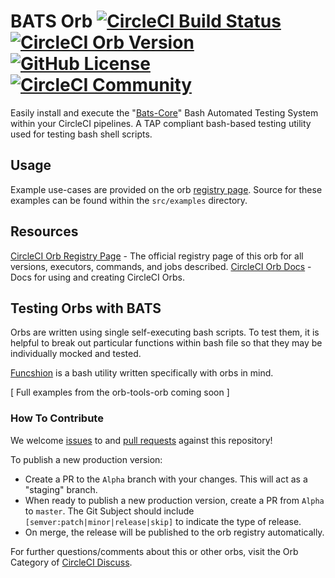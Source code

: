 # BATS Orb [![CircleCI Build Status](https://circleci.com/gh/CircleCI-Public/BATS-orb.svg?style=shield "CircleCI Build Status")](https://circleci.com/gh/CircleCI-Public/BATS-orb) [![CircleCI Orb Version](https://img.shields.io/badge/endpoint.svg?url=https://badges.circleci.io/orb/circleci/bats)](https://circleci.com/orbs/registry/orb/circleci/bats) [![GitHub License](https://img.shields.io/badge/license-MIT-lightgrey.svg)](https://raw.githubusercontent.com/CircleCI-Public/BATS-orb/master/LICENSE) [![CircleCI Community](https://img.shields.io/badge/community-CircleCI%20Discuss-343434.svg)](https://discuss.circleci.com/c/ecosystem/orbs)

Easily install and execute the "[Bats-Core](https://github.com/bats-core/bats-core)" Bash Automated Testing System within your CircleCI pipelines. A TAP compliant bash-based testing utility used for testing bash shell scripts.

## Usage

Example use-cases are provided on the orb [registry page](https://circleci.com/orbs/registry/orb/circleci/bats#usage-examples). Source for these examples can be found within the `src/examples` directory.

## Resources

[CircleCI Orb Registry Page](https://circleci.com/orbs/registry/orb/circleci/bats) - The official registry page of this orb for all versions, executors, commands, and jobs described.
[CircleCI Orb Docs](https://circleci.com/docs/2.0/orb-intro/#section=configuration) - Docs for using and creating CircleCI Orbs.

## Testing Orbs with BATS

Orbs are written using single self-executing bash scripts. To test them, it is helpful to break out particular functions within bash file so that they may be individually mocked and tested.

[Funcshion](https://github.com/ryanwohara/funcshion) is a bash utility written specifically with orbs in mind.

[ Full examples from the orb-tools-orb coming soon ]


### How To Contribute

We welcome [issues](https://github.com/CircleCI-Public/BATS-orb/issues) to and [pull requests](https://github.com/CircleCI-Public/BATS-orb/pulls) against this repository!

To publish a new production version:
* Create a PR to the `Alpha` branch with your changes. This will act as a "staging" branch.
* When ready to publish a new production version, create a PR from `Alpha` to `master`. The Git Subject should include `[semver:patch|minor|release|skip]` to indicate the type of release.
* On merge, the release will be published to the orb registry automatically.

For further questions/comments about this or other orbs, visit the Orb Category of [CircleCI Discuss](https://discuss.circleci.com/c/orbs).

